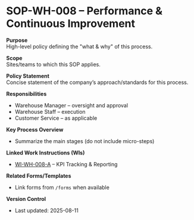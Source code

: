 # SOP-WH-008 – Performance & Continuous Improvement

**Purpose**  
High-level policy defining the "what & why" of this process.

**Scope**  
Sites/teams to which this SOP applies.

**Policy Statement**  
Concise statement of the company’s approach/standards for this process.

**Responsibilities**  
- Warehouse Manager – oversight and approval  
- Warehouse Staff – execution  
- Customer Service – as applicable  

**Key Process Overview**  
- Summarize the main stages (do not include micro-steps)

**Linked Work Instructions (WIs)**  
- [WI-WH-008-A](/WI-WH-008-A) – KPI Tracking & Reporting

**Related Forms/Templates**  
- Link forms from `/forms` when available

**Version Control**  
- Last updated: 2025-08-11

